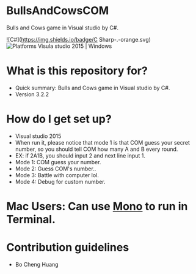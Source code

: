 # BullsAndCowsCOM

Bulls and Cows game in Visual studio by C#.

![C#](https://img.shields.io/badge/C Sharp-.-orange.svg)
![Platforms Visula studio 2015 | Windows](https://img.shields.io/badge/Platforms-Visual%20Studio%2015%20%7C%20Windows%20-lightgray.svg)

# What is this repository for? ###

* Quick summary: Bulls and Cows game in Visual studio by C#.
* Version 3.2.2

# How do I get set up? ###

* Visual studio 2015
* When run it, please notice that mode 1 is that COM guess your secret number, so you should tell COM how many A and B every round.
* EX: if 2A1B, you should input 2 and next line input 1.
* Mode 1: COM guess your number.
* Mode 2: Guess COM's number..
* Mode 3: Battle with computer lol.
* Mode 4: Debug for custom number.

# Mac Users: Can use [Mono](http://www.mono-project.com/docs/about-mono/languages/csharp/) to run in Terminal.


# Contribution guidelines ###
* Bo Cheng Huang
